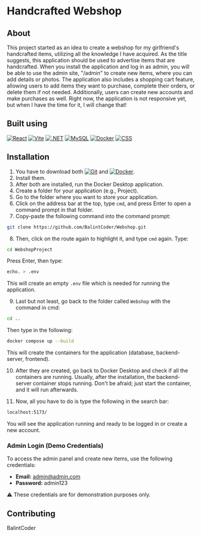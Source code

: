 # Handcrafted Webshop


## About
This project started as an idea to create a webshop for my girlfriend's handcrafted items, utilizing all the knowledge I have acquired. As the title suggests, this application should be used to advertise items that are handcrafted. When you install the application and log in as admin, you will be able to use the admin site, "/admin" to create new items, where you can add details or photos. The application also includes a shopping cart feature, allowing users to add items they want to purchase, complete their orders, or delete them if not needed. Additionally, users can create new accounts and make purchases as well. Right now, the application is not responsive yet, but when I have the time for it, I will change that!

## Built using
<p align="left">
  <a href="https://react.dev/" target="_blank"><img src="https://img.shields.io/badge/React-61DAFB?style=for-the-badge&logo=react&logoColor=white" alt="React"/></a>
  <a href="https://vitejs.dev/" target="_blank"><img src="https://img.shields.io/badge/Vite-646CFF?style=for-the-badge&logo=vite&logoColor=white" alt="Vite"/></a>
  <a href="https://dotnet.microsoft.com/en-us/" target="_blank"><img src="https://img.shields.io/badge/.NET-512BD4?style=for-the-badge&logo=dotnet&logoColor=white" alt=".NET"/></a>
  <a href="https://www.mysql.com/" target="_blank"><img src="https://img.shields.io/badge/MySQL-4479A1?style=for-the-badge&logo=mysql&logoColor=white" alt="MySQL"/></a>
  <a href="https://www.docker.com/" target="_blank"><img src="https://img.shields.io/badge/Docker-2496ED?style=for-the-badge&logo=docker&logoColor=white" alt="Docker"/></a>
  <a href="https://developer.mozilla.org/en-US/docs/Web/CSS" target="_blank"><img src="https://img.shields.io/badge/CSS-1572B6?style=for-the-badge&logo=css3&logoColor=white" alt="CSS"/></a>
</p>

## Installation

1. You have to download both  <a href="https://git-scm.com/" target="_blank"><img src="https://img.shields.io/badge/Git-F05032?style=for-the-badge&logo=git&logoColor=white" alt="Git"/></a> and  <a href="https://www.docker.com/" target="_blank"><img src="https://img.shields.io/badge/Docker-2496ED?style=for-the-badge&logo=docker&logoColor=white" alt="Docker"/></a>.
2. Install them.
3. After both are installed, run the Docker Desktop application.
4. Create a folder for your application (e.g., Project).
5. Go to the folder where you want to store your application.
6. Click on the address bar at the top, type `cmd`, and press Enter to open a command prompt in that folder.
7. Copy-paste the following command into the command prompt:

```bash
git clone https://github.com/BalintCoder/Webshop.git
```

8. Then, click on the route again to highlight it, and type `cmd` again. Type:

```bash
cd WebshopProject
```

Press Enter, then type:

```bash
echo. > .env
```

This will create an empty `.env` file which is needed for running the application.

9. Last but not least, go back to the folder called `Webshop` with the command in cmd:

```bash
cd ..
```

Then type in the following:

```bash
docker compose up --build
```

This will create the containers for the application (database, backend-server, frontend).

10. After they are created, go back to Docker Desktop and check if all the containers are running. Usually, after the installation, the backend-server container stops running. Don't be afraid; just start the container, and it will run afterwards.

11. Now, all you have to do is type the following in the search bar:

```bash
localhost:5173/
```

You will see the application running and ready to be logged in or create a new account.

### Admin Login (Demo Credentials)
To access the admin panel and create new items, use the following credentials:

- **Email:** admin@admin.com  
- **Password:** admin123  

⚠️ These credentials are for demonstration purposes only.

## Contributing

BalintCoder
